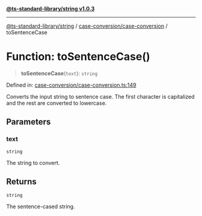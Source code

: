 [**@ts-standard-library/string v1.0.3**](../../../README.md)

***

[@ts-standard-library/string](../../../modules.md) / [case-conversion/case-conversion](../README.md) / toSentenceCase

# Function: toSentenceCase()

> **toSentenceCase**(`text`): `string`

Defined in: [case-conversion/case-conversion.ts:149](https://github.com/gabaudette/ts-stdlib/blob/f3564012967e497619352a1e83b33c59ea25d02c/packages/string/src/case-conversion/case-conversion.ts#L149)

Converts the input string to sentence case.
The first character is capitalized and the rest are converted to lowercase.

## Parameters

### text

`string`

The string to convert.

## Returns

`string`

The sentence-cased string.
